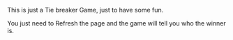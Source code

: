 This is just a Tie breaker Game, just to have some fun.

You just need to Refresh the page and the game will tell you who the winner is.

